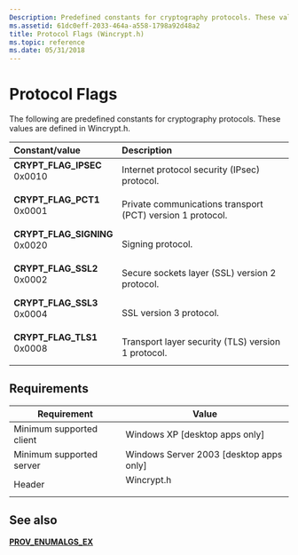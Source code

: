 ```yaml
---
Description: Predefined constants for cryptography protocols. These values are defined in Wincrypt.h.
ms.assetid: 61dc0eff-2033-464a-a558-1798a92d48a2
title: Protocol Flags (Wincrypt.h)
ms.topic: reference
ms.date: 05/31/2018
---
```


# Protocol Flags

The following are predefined constants for cryptography protocols. These values are defined in Wincrypt.h.



| Constant/value                                                                                                                                                                                                                            | Description                                                           |
|:------------------------------------------------------------------------------------------------------------------------------------------------------------------------------------------------------------------------------------------|:----------------------------------------------------------------------|
| <span id="CRYPT_FLAG_IPSEC"></span><span id="crypt_flag_ipsec"></span><dl> <dt>**CRYPT\_FLAG\_IPSEC**</dt> <dt>0x0010</dt> </dl>       | Internet protocol security (IPsec) protocol.<br/>               |
| <span id="CRYPT_FLAG_PCT1"></span><span id="crypt_flag_pct1"></span><dl> <dt>**CRYPT\_FLAG\_PCT1**</dt> <dt>0x0001</dt> </dl>          | Private communications transport (PCT) version 1 protocol.<br/> |
| <span id="CRYPT_FLAG_SIGNING"></span><span id="crypt_flag_signing"></span><dl> <dt>**CRYPT\_FLAG\_SIGNING**</dt> <dt>0x0020</dt> </dl> | Signing protocol.<br/>                                          |
| <span id="CRYPT_FLAG_SSL2"></span><span id="crypt_flag_ssl2"></span><dl> <dt>**CRYPT\_FLAG\_SSL2**</dt> <dt>0x0002</dt> </dl>          | Secure sockets layer (SSL) version 2 protocol.<br/>             |
| <span id="CRYPT_FLAG_SSL3"></span><span id="crypt_flag_ssl3"></span><dl> <dt>**CRYPT\_FLAG\_SSL3**</dt> <dt>0x0004</dt> </dl>          | SSL version 3 protocol.<br/>                                    |
| <span id="CRYPT_FLAG_TLS1"></span><span id="crypt_flag_tls1"></span><dl> <dt>**CRYPT\_FLAG\_TLS1**</dt> <dt>0x0008</dt> </dl>          | Transport layer security (TLS) version 1 protocol.<br/>         |



## Requirements



| Requirement | Value |
|-------------------------------------|---------------------------------------------------------------------------------------|
| Minimum supported client<br/> | Windows XP \[desktop apps only\]<br/>                                           |
| Minimum supported server<br/> | Windows Server 2003 \[desktop apps only\]<br/>                                  |
| Header<br/>                   | <dl> <dt>Wincrypt.h</dt> </dl> |



## See also

<dl> <dt>

[**PROV\_ENUMALGS\_EX**](/windows/desktop/api/Wincrypt/ns-wincrypt-prov_enumalgs_ex)
</dt> </dl>

 

 




